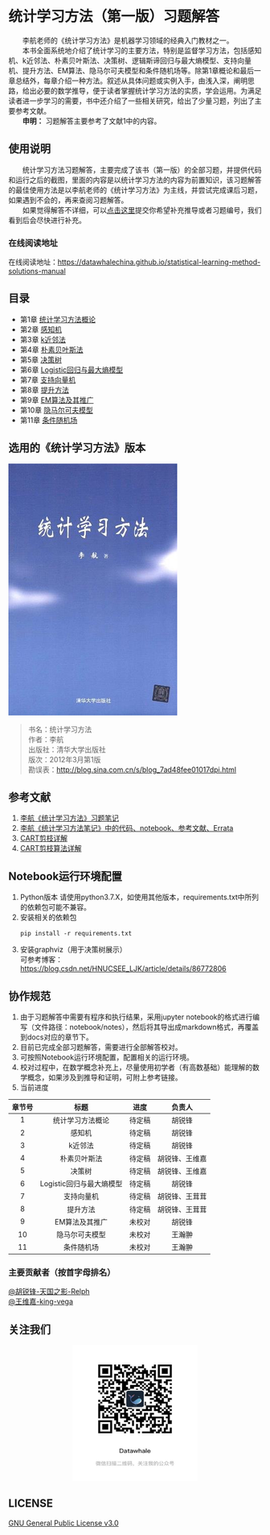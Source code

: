 # 统计学习方法（第一版）习题解答
&emsp;&emsp;李航老师的《统计学习方法》是机器学习领域的经典入门教材之一。  
&emsp;&emsp;本书全面系统地介绍了统计学习的主要方法，特别是监督学习方法，包括感知机、k近邻法、朴素贝叶斯法、决策树、逻辑斯谛回归与最大熵模型、支持向量机、提升方法、EM算法、隐马尔可夫模型和条件随机场等。除第1章概论和最后一章总结外，每章介绍一种方法。叙述从具体问题或实例入手，由浅入深，阐明思路，给出必要的数学推导，便于读者掌握统计学习方法的实质，学会运用。为满足读者进一步学习的需要，书中还介绍了一些相关研究，给出了少量习题，列出了主要参考文献。  
&emsp;&emsp;**申明：** 习题解答主要参考了文献1中的内容。

## 使用说明
&emsp;&emsp;统计学习方法习题解答，主要完成了该书（第一版）的全部习题，并提供代码和运行之后的截图，里面的内容是以统计学习方法的内容为前置知识，该习题解答的最佳使用方法是以李航老师的《统计学习方法》为主线，并尝试完成课后习题，如果遇到不会的，再来查阅习题解答。  
&emsp;&emsp;如果觉得解答不详细，可以[点击这里](https://github.com/datawhalechina/statistical-learning-method-solutions-manual/issues)提交你希望补充推导或者习题编号，我们看到后会尽快进行补充。

### 在线阅读地址
在线阅读地址：https://datawhalechina.github.io/statistical-learning-method-solutions-manual

## 目录
- 第1章 [统计学习方法概论](https://datawhalechina.github.io/statistical-learning-method-solutions-manual/#/chapter01/chapter01)
- 第2章 [感知机](https://datawhalechina.github.io/statistical-learning-method-solutions-manual/#/chapter02/chapter02)
- 第3章 [k近邻法](https://datawhalechina.github.io/statistical-learning-method-solutions-manual/#/chapter03/chapter03)
- 第4章 [朴素贝叶斯法](https://datawhalechina.github.io/statistical-learning-method-solutions-manual/#/chapter04/chapter04)
- 第5章 [决策树](https://datawhalechina.github.io/statistical-learning-method-solutions-manual/#/chapter05/chapter05)
- 第6章 [Logistic回归与最大熵模型](https://datawhalechina.github.io/statistical-learning-method-solutions-manual/#/chapter06/chapter06)
- 第7章 [支持向量机](https://datawhalechina.github.io/statistical-learning-method-solutions-manual/#/chapter07/chapter07)
- 第8章 [提升方法](https://datawhalechina.github.io/statistical-learning-method-solutions-manual/#/chapter08/chapter08)
- 第9章 [EM算法及其推广](https://datawhalechina.github.io/statistical-learning-method-solutions-manual/#/chapter09/chapter09)
- 第10章 [隐马尔可夫模型](https://datawhalechina.github.io/statistical-learning-method-solutions-manual/#/chapter10/chapter10)
- 第11章 [条件随机场](https://datawhalechina.github.io/statistical-learning-method-solutions-manual/#/chapter11/chapter11)

## 选用的《统计学习方法》版本
<img src="res/statistical-learning-method-book.jpg?raw=true" width="336" height= "500">


> 书名：统计学习方法<br/>
> 作者：李航<br/>
> 出版社：清华大学出版社<br/>
> 版次：2012年3月第1版<br/>
> 勘误表：http://blog.sina.com.cn/s/blog_7ad48fee01017dpi.html<br/>

## 参考文献
1. [李航《统计学习方法》习题笔记](https://sine-x.com/statistical-learning-method)
2. [李航《统计学习方法笔记》中的代码、notebook、参考文献、Errata](https://github.com/SmirkCao/Lihang)  
3. [CART剪枝详解](https://blog.csdn.net/wjc1182511338/article/details/76793164)
4. [CART剪枝算法详解](http://www.pianshen.com/article/1752163397/)

## Notebook运行环境配置
1. Python版本
   请使用python3.7.X，如使用其他版本，requirements.txt中所列的依赖包可能不兼容。
2. 安装相关的依赖包
    ```shell
    pip install -r requirements.txt
    ```
3. 安装graphviz（用于决策树展示）  
    可参考博客：https://blog.csdn.net/HNUCSEE_LJK/article/details/86772806

## 协作规范
1. 由于习题解答中需要有程序和执行结果，采用jupyter notebook的格式进行编写（文件路径：notebook/notes），然后将其导出成markdown格式，再覆盖到docs对应的章节下。
2. 目前已完成全部习题解答，需要进行全部解答校对。
3. 可按照Notebook运行环境配置，配置相关的运行环境。
4. 校对过程中，在数学概念补充上，尽量使用初学者（有高数基础）能理解的数学概念，如果涉及到推导和证明，可附上参考链接。
5. 当前进度

| 章节号 |           标题           |  进度  | 负责人 |
| :----: | :----------------------: | :----: | :----: |
|   1    |     统计学习方法概论     | 待定稿 | 胡锐锋 |
|   2    |          感知机          | 待定稿 | 胡锐锋 |
|   3    |         k近邻法          | 待定稿 | 胡锐锋 |
|   4    |       朴素贝叶斯法       | 待定稿 | 胡锐锋、王维嘉 |
|   5    |          决策树          | 待定稿 | 胡锐锋、王维嘉 | 
|   6    | Logistic回归与最大熵模型 | 待定稿 | 胡锐锋 |
|   7    |        支持向量机        | 待定稿 | 胡锐锋、王茸茸 |
|   8    |         提升方法         | 待定稿 | 胡锐锋、王茸茸 |
|   9    |      EM算法及其推广      | 未校对 | 胡锐锋 |
|   10   |      隐马尔可夫模型      | 未校对 | 王瀚翀 |
|   11   |        条件随机场        | 未校对 | 王瀚翀 |


### 主要贡献者（按首字母排名）
[@胡锐锋-天国之影-Relph](https://github.com/Relph1119)  
[@王维嘉-king-vega](https://github.com/king-vega)

## 关注我们
<div align=center><img src="res/qrcode.jpeg" width = "250" height = "270" alt="Datawhale，一个专注于AI领域的学习圈子。初衷是for the learner，和学习者一起成长。目前加入学习社群的人数已经数千人，组织了机器学习，深度学习，数据分析，数据挖掘，爬虫，编程，统计学，Mysql，数据竞赛等多个领域的内容学习，微信搜索公众号Datawhale可以加入我们。"></div>

## LICENSE
[GNU General Public License v3.0](https://github.com/datawhalechina/statistical-learning-method-solutions-manual/blob/master/LICENSE)